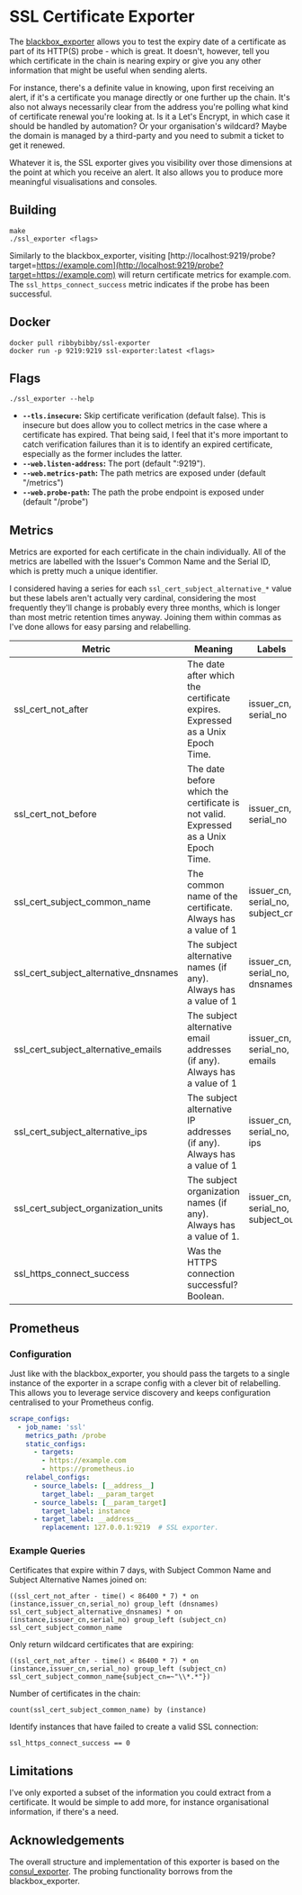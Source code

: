 # SSL Certificate Exporter

The [blackbox_exporter](https://github.com/prometheus/blackbox_exporter) allows you to test the expiry date of a certificate as part of its HTTP(S) probe - which is great. It doesn't, however, tell you which certificate in the chain is nearing expiry or give you any other information that might be useful when sending alerts. 

For instance, there's a definite value in knowing, upon first receiving an alert, if it's a certificate you manage directly or one further up the chain. It's also not always necessarily clear from the address you're polling what kind of certificate renewal you're looking at. Is it a Let's Encrypt, in which case it should be handled by automation? Or your organisation's wildcard? Maybe the domain is managed by a third-party and you need to submit a ticket to get it renewed. 

Whatever it is, the SSL exporter gives you visibility over those dimensions at the point at which you receive an alert. It also allows you to produce more meaningful visualisations and consoles.

## Building
    make
    ./ssl_exporter <flags>

Similarly to the blackbox_exporter, visiting [http://localhost:9219/probe?target=https://example.com](http://localhost:9219/probe?target=https://example.com) will return certificate metrics for example.com. The ```ssl_https_connect_success``` metric indicates if the probe has been successful.

## Docker
    docker pull ribbybibby/ssl-exporter
    docker run -p 9219:9219 ssl-exporter:latest <flags>

## Flags
    ./ssl_exporter --help
 * __`--tls.insecure`:__ Skip certificate verification (default false). This is insecure but does allow you to collect metrics in the case where a certificate has expired. That being said, I feel that it's more important to catch verification failures than it is to identify an expired certificate, especially as the former includes the latter.
 * __`--web.listen-address`:__ The port (default ":9219").
 * __`--web.metrics-path`:__ The path metrics are exposed under (default "/metrics")
 * __`--web.probe-path`:__ The path the probe endpoint is exposed under (default "/probe")

## Metrics
Metrics are exported for each certificate in the chain individually. All of the metrics are labelled with the Issuer's Common Name and the Serial ID, which is pretty much a unique identifier.

I considered having a series for each ```ssl_cert_subject_alternative_*``` value but these labels aren't actually very cardinal, considering the most frequently they'll change is probably every three months, which is longer than most metric retention times anyway. Joining them within commas as I've done allows for easy parsing and relabelling.

| Metric | Meaning | Labels |
| ------ | ------- | ------ |
| ssl_cert_not_after | The date after which the certificate expires. Expressed as a Unix Epoch Time. | issuer_cn, serial_no |
| ssl_cert_not_before | The date before which the certificate is not valid. Expressed as a Unix Epoch Time. | issuer_cn, serial_no |
| ssl_cert_subject_common_name | The common name of the certificate. Always has a value of 1 | issuer_cn, serial_no, subject_cn |
| ssl_cert_subject_alternative_dnsnames | The subject alternative names (if any). Always has a value of 1 | issuer_cn, serial_no, dnsnames |
| ssl_cert_subject_alternative_emails | The subject alternative email addresses (if any). Always has a value of 1 | issuer_cn, serial_no, emails |
| ssl_cert_subject_alternative_ips | The subject alternative IP addresses (if any). Always has a value of 1 | issuer_cn, serial_no, ips |
| ssl_cert_subject_organization_units | The subject organization names (if any). Always has a value of 1. | issuer_cn, serial_no, subject_ou |
| ssl_https_connect_success | Was the HTTPS connection successful? Boolean. | |

## Prometheus
### Configuration
Just like with the blackbox_exporter, you should pass the targets to a single instance of the exporter in a scrape config with a clever bit of relabelling. This allows you to leverage service discovery and keeps configuration centralised to your Prometheus config.
```yml
scrape_configs:
  - job_name: 'ssl'
    metrics_path: /probe
    static_configs:
      - targets:
        - https://example.com
        - https://prometheus.io
    relabel_configs:
      - source_labels: [__address__]
        target_label: __param_target
      - source_labels: [__param_target]
        target_label: instance
      - target_label: __address__
        replacement: 127.0.0.1:9219  # SSL exporter.
```
### Example Queries
Certificates that expire within 7 days, with Subject Common Name and Subject Alternative Names joined on:
    
    ((ssl_cert_not_after - time() < 86400 * 7) * on (instance,issuer_cn,serial_no) group_left (dnsnames) ssl_cert_subject_alternative_dnsnames) * on (instance,issuer_cn,serial_no) group_left (subject_cn) ssl_cert_subject_common_name


Only return wildcard certificates that are expiring:
  
    ((ssl_cert_not_after - time() < 86400 * 7) * on (instance,issuer_cn,serial_no) group_left (subject_cn) ssl_cert_subject_common_name{subject_cn=~"\\*.*"})


Number of certificates in the chain:
  
    count(ssl_cert_subject_common_name) by (instance)

Identify instances that have failed to create a valid SSL connection:

    ssl_https_connect_success == 0

## Limitations
I've only exported a subset of the information you could extract from a certificate. It would be simple to add more, for instance organisational information, if there's a need.

## Acknowledgements
The overall structure and implementation of this exporter is based on the [consul_exporter](https://github.com/prometheus/consul_exporter). The probing functionality borrows from the blackbox_exporter.
